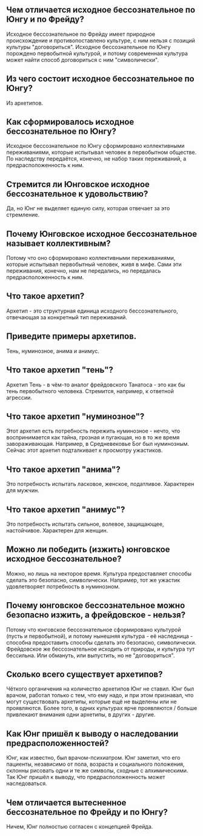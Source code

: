 ## Чем отличается исходное бессознательное по Юнгу и по Фрейду?
Исходное бессознательное по Фрейду имеет природное происхождение и противопоставлено культуре, с ним нельзя с позиций культуры "договориться".
Исходное бессознательное по Юнгу порождено первобытной культурой, и потому современная культура может найти способ договориться с ним "символически".

## Из чего состоит исходное бессознательное по Юнгу?
Из архетипов.

## Как сформировалось исходное бессознательное по Юнгу?
Исходное бессознательное по Юнгу сформировано коллективными переживаниями, которые испытывал человек в первобытном обществе.
По наследству передаётся, конечно, не набор таких переживаний, а предрасположенность к ним.

## Стремится ли Юнговское исходное бессознательное к удовольствию?
Да, но Юнг не выделяет единую силу, которая отвечает за это стремление.

## Почему Юнговское исходное бессознательное называет коллективным?
Потому что оно сформировано коллективными переживаниями, которые испытывал первобытный человек, живя в мифе.
Сами эти переживания, конечно, нам не передались, но передалась предрасположенность к ним.

## Что такое архетип?
Архетип - это структурная единица исходного бессознательного, отвечающая за конкретный тип переживаний.

## Приведите примеры архетипов.
Тень, нуминозное, анима и анимус.

## Что такое архетип "тень"?
Архетип Тень - в чём-то аналог  фрейдовского Танатоса - это как бы тень первобытного человека.
Стремится, например, к ответной агрессии.

## Что такое архетип "нуминозное"?
Этот архетип есть потребность пережить нуминозное - нечто, что воспринимается как тайна, грозная и пугающая, но в то же время завораживающая.
Например, в Средневековье Бог был нуминозным.
Сейчас этот архетип подталкивает к просмотру ужастиков.

## Что такое архетип "анима"?
Это потребность испытать ласковое, женское, податливое.
Характерен для мужчин.

## Что такое архетип "анимус"?
Это потребность испытать сильное, волевое, защищающее, настойчивое.
Характерен для женщин.

## Можно ли победить (изжить) юнговское исходное бессознательное?
Можно, но лишь на некторое время.
Культура предоставляет способы сделать это безопасно, символически.
Например, тот же ужастик удовлетворяет потребность в нуминозном.

## Почему юнговское бессознательное можно безопасно изжить, а фрейдовское - нельзя?
Потому что юнговское бессознательное сформировано культурой (пусть и первобытной), и потому нынешняя культура - её наследница - способна предоставить способы сделать это безопасно, символически.
Фрейдовское же бессознательное исходить от природы, и культура тут бессильна.
Или обмануть, или выпустить, но не "договориться".

## Сколько всего существует архетипов?
Чёткого органичения на количество архетипов Юнг не ставил.
Юнг был врачом, работал только с тем, что ему надо, и при этом признавал, что могут существовать архетипы, которые ещё не выделены или не проявляются.
Более того, в одних культурах ярче проявляются / больше привлекают внимания одни архетипы, в других - другие.

## Как Юнг пришёл к выводу о наследовании предрасположенностей?
Юнг, как известно, был врачом-психиатром.
Юнг заметил, что его пациенты, независимо от пола, возраста и социального положения, склонны рисовать одни и те же символы, сходные с алхимическими.
Так Юнг пришёл к выводу, что предрасположенность может наследоваться.

## Чем отличается вытесненное бессознательное по Фрейду и по Юнгу?
Ничем, Юнг полностью согласен с концепцией Фрейда.




